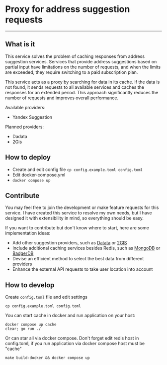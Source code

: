 # Proxy for address suggestion requests

---

## What is it

This service solves the problem of caching responses from address suggestion services. Services that provide address suggestions based on partial input have limitations on the number of requests, and when the limits are exceeded, they require switching to a paid subscription plan.

This service acts as a proxy by searching for data in its cache. If the data is not found, it sends requests to all available services and caches the responses for an extended period. This approach significantly reduces the number of requests and improves overall performance.

Available providers:
- Yandex Suggestion

Planned providers:
- Dadata
- 2Gis

## How to deploy

- Create and edit config file `cp config.example.toml config.toml`
- Edit docker-compose.yml
- `docker compose up`

## Contribute
You may feel free to join the development or make feature requests for this service. I have created this service to resolve my own needs, but I have designed it with extensibility in mind, so everything should be easy.

If you want to contribute but don't know where to start, here are some implementation ideas:

- Add other suggestion providers, such as [Datata](https://dadata.ru/suggestions/#address) or [2GIS](https://docs.2gis.com/en/api/search/suggest/reference/3.0/suggests#/paths/~13.0~1suggests/get)
- Include additional caching services besides Redis, such as [MongoDB](https://www.mongodb.com/) or [BadgerDB](https://dgraph.io/docs/badger/)
- Devise an efficient method to select the best data from different providers
- Enhance the external API requests to take user location into account

## How to develop

Create `config.toml` file and edit settings

```shell
cp config.example.toml config.toml
```

You can start cache in docker and run application on your host:
```shell
docker compose up cache
clear; go run ./
```

Or can star all via docker compose. Don't forget edit redis host in config.toml, if you run application via docker compose host must be "cache" 
```shell
make build-docker && docker compose up
```